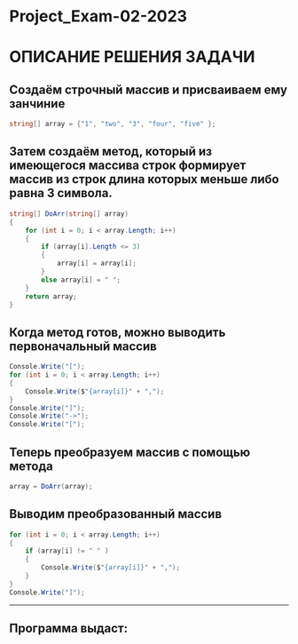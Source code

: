 # Project_Exam-02-2023
# ОПИСАНИЕ РЕШЕНИЯ ЗАДАЧИ
## Создаём строчный массив и присваиваем ему занчиние
```C#
string[] array = {"1", "two", "3", "four", "five" };
```
## Затем создаём метод, который из имеющегося массива строк формирует массив из строк длина которых меньше либо равна 3 символа.
```C#
string[] DoArr(string[] array)
{
    for (int i = 0; i < array.Length; i++)
    {
        if (array[i].Length <= 3)
        {
            array[i] = array[i];
        }
        else array[i] = " ";
    }
    return array;
}
```
## Когда метод готов, можно выводить первоначальный массив
```C#
Console.Write("[");
for (int i = 0; i < array.Length; i++)
{
    Console.Write($"{array[i]}" + ",");
}
Console.Write("]");
Console.Write("->");
Console.Write("[");
```
## Теперь преобразуем массив с помощью метода
```C#
array = DoArr(array);
```
## Выводим преобразованный массив
```C#
for (int i = 0; i < array.Length; i++)
{
    if (array[i] != " " )
    {
        Console.Write($"{array[i]}" + ",");
    }
}
Console.Write("]");
```
----
## Программа выдаст:
